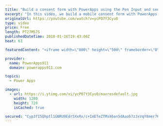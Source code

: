 ```yaml
---
title: "Build a consent form with PowerApps using the Pen Input and send it as an email attachment"
excerpt: "In this video, we build a mobile consent form with PowerApps to help teach some of its core concepts including how to send the Pen Input as an email attachment.  Video on customizing this form with popups and conditional formatting https://www.youtube.com/watch?v=IvapIsBbM-U  Video on sending an email"
originalUrl: https://youtube.com/watch?v=ycPO7Y3Cyu0
type: video
price: Free
length: PT27M57S
publishedDateTime: 2018-01-26T19:43:06Z
heat: 61

featuredContent: "<iframe width=\"800\" height=\"500\" frameborder=\"0\" src=\"https://www.youtube.com/embed/ycPO7Y3Cyu0\" allow=\"accelerometer; autoplay; encrypted-media; gyroscope; picture-in-picture\" allowfullscreen></iframe>"

provider:
  name: PowerApps911
  domain: powerapps911.com

topics:
  - Power Apps

images:
  - url: https://i.ytimg.com/vi/ycPO7Y3Cyu0/maxresdefault.jpg
    width: 1280
    height: 720
    isCached: true

secured: "Cyp3fI5Qhptl1GNRU9Edr5XxRx/c+ImETeZTMsX6on5dAaob7zJxVqY8mer76ZC954a7vucQyvcZ2ADzIVSRqqfmYoQjA0+I4vyWSUo1U98XTKkPLGvnw2TePfqjY3eeEUGe3Bio2YipPlfnif0G440eDRSY0RfJn8c4LNdgR8m+1z/YvD5ky5en6279mQ+TvNFA+uj34/LEIpszh1gvS6dy2ex53eHgFTkW6ZsluJaxfN2LYEN2Dz2NVRqbUG7y55nZTrmytV1vAehz0VTIQhc8cYdkJW4WAeOO+un78xMerRcvVYtVfdT/yJoGheXlgoz9OPaWVbjGCFXfDbN8EUiCRCkTJpKHhsaYId99rajPau7HbRb3L/7jBCadqLnUDVi0hi89HslwsMvUFBNr7xZCcIEcoq5Ps0lYJ/CWdzo=;i21r1qpxzvewjWPihSPH5Q=="
---
```


